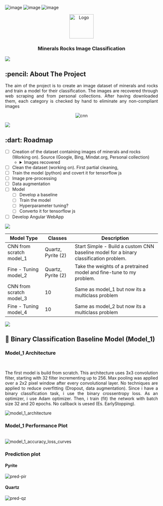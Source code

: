 
<!-- PROJECT SHIELDS -->
![image](https://img.shields.io/badge/Angular-DD0031?style=for-the-badge&logo=angular&logoColor=white)
![image](https://img.shields.io/badge/Python-FFD43B?style=for-the-badge&logo=python&logoColor=blue)
![image](https://img.shields.io/badge/Keras-D00000?style=for-the-badge&logo=Keras&logoColor=white)


<div align="center">
  <a href="https://github.com/othneildrew/Best-README-Template">
    <img src="https://i.ibb.co/V2XG0Kt/logo.png" alt="Logo" width="80" height="80">
  </a>
  <h3 align="center">Minerals Rocks Image Classification</h3>
</div>


![](https://i.imgur.com/waxVImv.png)

<!-- ABOUT THE PROJECT -->
<h2 id="about-the-project"> :pencil: About The Project</h2>

<p align="justify"> The aim of the project is to create an image dataset of minerals and rocks and train a model for their classification.
    The images are recovered through web scraping and from personal collections. After having downloaded them, each category is checked by hand to eliminate any non-compliant images
    <br>
  <div align="center">
    <img src="https://i.ibb.co/GtHY2wk/cnn.png" alt="cnn" border="0"></a>
  </div>
</p>

![](https://i.imgur.com/waxVImv.png)

<!-- ROADMAP -->
<h2 id="roadmap"> :dart: Roadmap</h2>

- [ ] Creation of the dataset containing images of minerals and rocks (Working on). Source (Google, Bing, Mindat.org, Personal collection)
    - <details>
        <summary>Images recovered</summary>

        * olivine
        * pyrite
        * opal
        * quartz
        * biotite
        * muscovite
        * calcite
        * gypsum
        * fluorite
        * malachite
        * amazonite
        * tourmaline
        * azurite
        * bismuth
        * rhodochrosite
        * uvarovite
        * realgar
        * rutile
        * cuprite
        * manganit
        * chalcedony
        * corundum
        * celestite
        * smoky quartz
        * tiger eye stone
        * scolecite
        * crocoite
        * carnelia
      </details>
- [ ] Clean the dataset (working on). First partial cleaning,
- [ ] Train the model (python) and covert it for tensorflow js
- [ ] Image pre-processing 
- [ ] Data augmentation
- [ ] Model
    - [ ] Develop a baseline
    - [ ] Train the model
    - [ ] Hyperparameter tuning?
    - [ ] Converto it for tensorflow js
 - [ ] Develop Angular WebApp

![](https://i.imgur.com/waxVImv.png)

| Model Type                | Classes            | Description                                                                           |
|---------------------------|--------------------|---------------------------------------------------------------------------------------|
| CNN from scratch  model_1 | Quartz, Pyrite (2) | Start Simple - Build a custom CNN baseline model for a binary classification problem. |
| Fine - Tuning  model_2    | Quartz, Pyrite (2) | Take the weights of a pretrained model and fine-tune to my problem.                   |
| CNN from scratch  model_3 | 10                 | Same as model_1 but now its a multiclass problem                                      |
| Fine - Tuning  model_4    | 10                 | Same as model_2 but now its a multiclass problem                                      |

![](https://i.imgur.com/waxVImv.png)

<!-- Training on small dataset - Starting with a binary classification problem - Quartz Pyrite -->
<h2 id="trainingsmall"> 📁 Binary Classification Baseline Model (Model_1)</h2>
<h3 align="justify"> Model_1 Architecture</h3>
<br>
<p align="justify"> The first model is build from scratch.
This architecture uses 3x3 convolution filter, starting with 32 filter incrementing up to 256. Max pooling was applied over a 2x2 pixel window after every convolutional layer. No techniques are applied to reduce overfitting (Dropout, data augmentation).
Since i have a binary classification task, i use the binary crossentropy loss. As an optimizer, i use Adam optimizer. Then, i train (fit) the network with batch size 32 and 20 epochs.
No callback is uesed (Es. EarlyStopping).
</p> 
<img src="https://i.ibb.co/fGZ1X0v/model.png" alt="model_1_architecture" border="0"></a>
<br>
<h3 align="justify"> Model_1 Performance Plot</h3>
<br>
<img src="https://i.ibb.co/rHsLDGP/accuracy.png" alt="model_1_accuracy_loss_curves" border="0"></a>
<br>
<h3 align="justify"> Prediction plot</h3>
<h4>Pyrite</h4>
<img src="https://i.ibb.co/cL7v2vS/pred-pir.png" alt="pred-pir" border="0"></a>
<br>
<h4>Quartz</h4>
<img src="https://i.ibb.co/SJqMHVN/pred-qz.png" alt="pred-qz" border="0"></a>
